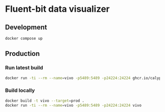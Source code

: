 # Fluent-bit data visualizer

## Development

```bash
docker compose up
```

## Production

### Run latest build

```bash
docker run -ti --rm --name=vivo -p5489:5489 -p24224:24224 ghcr.io/calyptia/vivo
```

### Build locally

```bash
docker build -t vivo --target=prod .
docker run -ti --rm --name=vivo -p5489:5489 -p24224:24224 vivo
```


